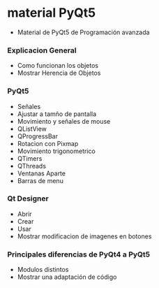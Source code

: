 # material PyQt5

* Material de PyQt5 de Programación avanzada

### Explicacion General
* Como funcionan los objetos
* Mostrar Herencia de Objetos

### PyQt5

* Señales
* Ajustar a tamño de pantalla
* Movimiento y señales de mouse
* QListView
* QProgressBar
* Rotacion con Pixmap
* Movimiento trigonometrico
* QTimers
* QThreads
* Ventanas Aparte
* Barras de menu

### Qt Designer

* Abrir
* Crear 
* Usar
* Mostrar modificacion de imagenes en botones 


### Principales diferencias de PyQt4 a PyQt5

* Modulos distintos
* Mostrar una adaptación de código

